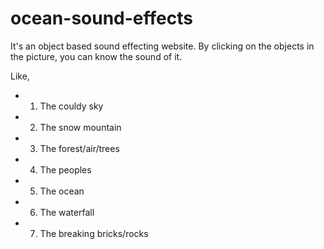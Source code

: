 # ocean-sound-effects
It's an object based sound effecting website. By clicking on the objects in the picture, you can know the sound of it.

Like,
  *  1. The couldy sky
  *  2. The snow mountain
   * 3. The forest/air/trees
   * 4. The peoples
   * 5. The ocean
   * 6. The waterfall
   * 7. The breaking bricks/rocks
